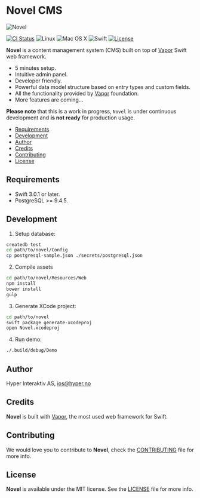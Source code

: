 # Novel CMS

![Novel](https://github.com/vadymmarkov/Novel/blob/master/Art/Cover.png)

[![CI Status](http://img.shields.io/travis/vadymmarkov/Novel.svg?style=flat)](https://travis-ci.org/vadymmarkov/Novel)
![Linux](https://img.shields.io/badge/os-linux-green.svg?style=flat)
![Mac OS X](https://img.shields.io/badge/os-Mac%20OS%20X-green.svg?style=flat)
![Swift](https://img.shields.io/badge/%20in-swift%203.0.1-orange.svg)
[![License](http://img.shields.io/badge/license-MIT-brightgreen.svg)](http://opensource.org/licenses/MIT)

**Novel** is a content management system (CMS) built on top of
[Vapor](https://github.com/vapor/vapor) Swift web framework.

* 5 minutes setup.
* Intuitive admin panel.
* Developer friendly.
* Powerful data model structure based on entry types and custom fields.
* All the functionality provided by [Vapor](https://github.com/vapor/vapor)
foundation.
* More features are coming...

**Please note** that this is a work in progress, `Novel` is under continuous
development and **is not ready** for production usage.

* [Requirements](#requirements)
* [Development](#development)
* [Author](#author)
* [Credits](#credits)
* [Contributing](#contributing)
* [License](#license)

## Requirements

* Swift 3.0.1 or later.
* PostgreSQL >= 9.4.5.

## Development

1. Setup database:
```sh
createdb test
cd path/to/novel/Config
cp postgresql-sample.json ./secrets/postgresql.json
```

2. Compile assets
```sh
cd path/to/novel/Resources/Web
npm install
bower install
gulp
```

3. Generate XCode project:
```sh
cd path/to/novel
swift package generate-xcodeproj
open Novel.xcodeproj
```

4. Run demo:
```sh
./.build/debug/Demo
```

## Author

Hyper Interaktiv AS, ios@hyper.no

## Credits

**Novel** is built with [Vapor](https://github.com/qutheory/vapor), the most
used web framework for Swift.

## Contributing

We would love you to contribute to **Novel**, check the [CONTRIBUTING](https://github.com/vadymmarkov/Novel/blob/master/CONTRIBUTING.md)
file for more info.

## License

**Novel** is available under the MIT license. See the [LICENSE](https://github.com/vadymmarkov/Novel/blob/master/LICENSE.md) file for more info.
